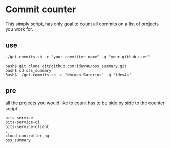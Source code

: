 # Commit counter

This simply script, has only goal to count all commits on a list of projects you work for.

## use


`./get-commits.sh -c "your committer name" -g "your github user" `
```
bash$ git clone git@github.com:idev4u/oss_summary.git
bash$ cd oss_summary
Bash$ ./get-commits.sh -c "Norman Sutorius" -g "idev4u"
```

## pre
all the projects you would like to count has to be side by side to the counter script.

```
bits-service
bits-service-ci
bits-service-client
...
cloud_controller_ng
oss_summary
```
